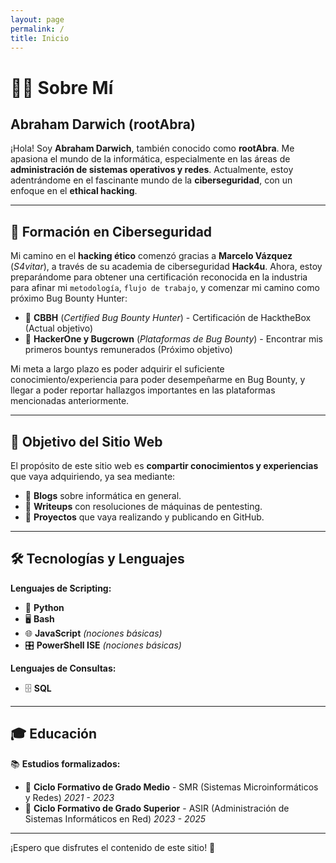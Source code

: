 ```yaml
---
layout: page
permalink: /
title: Inicio
---
```

 
# 👨‍💻 Sobre Mí

## Abraham Darwich (rootAbra)

¡Hola! Soy **Abraham Darwich**, también conocido como **rootAbra**. Me apasiona el mundo de la informática, especialmente en las áreas de **administración de sistemas operativos y redes**. Actualmente, estoy adentrándome en el fascinante mundo de la **ciberseguridad**, con un enfoque en el **ethical hacking**.

---

## 🚀 Formación en Ciberseguridad

Mi camino en el **hacking ético** comenzó gracias a **Marcelo Vázquez** (*S4vitar*), a través de su academia de ciberseguridad **Hack4u**. Ahora, estoy preparándome para obtener una certificación reconocida en la industria para afinar mi `metodología`, `flujo de trabajo`, y comenzar mi camino como próximo Bug Bounty Hunter:

- 🎯 **CBBH** (*Certified Bug Bounty Hunter*) - Certificación de HacktheBox (Actual objetivo)
- 🎯 **HackerOne y Bugcrown** (*Plataformas de Bug Bounty*) - Encontrar mis primeros bountys remunerados (Próximo objetivo)

Mi meta a largo plazo es poder adquirir el suficiente conocimiento/experiencia para poder desempeñarme en Bug Bounty, y llegar a poder reportar hallazgos importantes en las plataformas mencionadas anteriormente.

---

## 🎯 Objetivo del Sitio Web

El propósito de este sitio web es **compartir conocimientos y experiencias** que vaya adquiriendo, ya sea mediante:

- 📜 **Blogs** sobre informática en general.
- 🔎 **Writeups** con resoluciones de máquinas de pentesting.
- 📂 **Proyectos** que vaya realizando y publicando en GitHub.

---

## 🛠️ Tecnologías y Lenguajes

**Lenguajes de Scripting:**
- 🐍 **Python**
- 🖥️ **Bash**
- 🌐 **JavaScript** *(nociones básicas)*
- 🎛️ **PowerShell ISE** *(nociones básicas)*

**Lenguajes de Consultas:**
- 🗄️ **SQL**

---

## 🎓 Educación

📚 **Estudios formalizados:**
- 📌 **Ciclo Formativo de Grado Medio** - SMR (Sistemas Microinformáticos y Redes) *2021 - 2023*
- 📌 **Ciclo Formativo de Grado Superior** - ASIR (Administración de Sistemas Informáticos en Red) *2023 - 2025*

---

¡Espero que disfrutes el contenido de este sitio! 🚀
